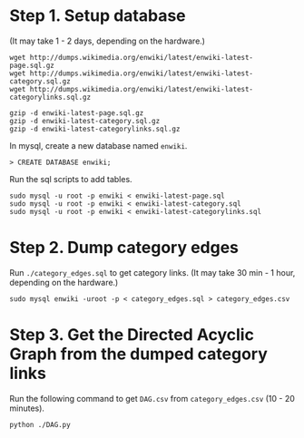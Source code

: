 # Step 1. Setup database
(It may take 1 - 2 days, depending on the hardware.)

```
wget http://dumps.wikimedia.org/enwiki/latest/enwiki-latest-page.sql.gz
wget http://dumps.wikimedia.org/enwiki/latest/enwiki-latest-category.sql.gz
wget http://dumps.wikimedia.org/enwiki/latest/enwiki-latest-categorylinks.sql.gz

gzip -d enwiki-latest-page.sql.gz
gzip -d enwiki-latest-category.sql.gz
gzip -d enwiki-latest-categorylinks.sql.gz
```

In mysql, create a new database named `enwiki`.
```
> CREATE DATABASE enwiki;
```


Run the sql scripts to add tables. 
```
sudo mysql -u root -p enwiki < enwiki-latest-page.sql
sudo mysql -u root -p enwiki < enwiki-latest-category.sql
sudo mysql -u root -p enwiki < enwiki-latest-categorylinks.sql
```


# Step 2. Dump category edges
Run `./category_edges.sql` to get category links. 
(It may take 30 min - 1 hour, depending on the hardware.)
```
sudo mysql enwiki -uroot -p < category_edges.sql > category_edges.csv
```
# Step 3. Get the Directed Acyclic Graph from the dumped category links
Run the following command to get `DAG.csv` from `category_edges.csv` (10 - 20 minutes).
```
python ./DAG.py
```
